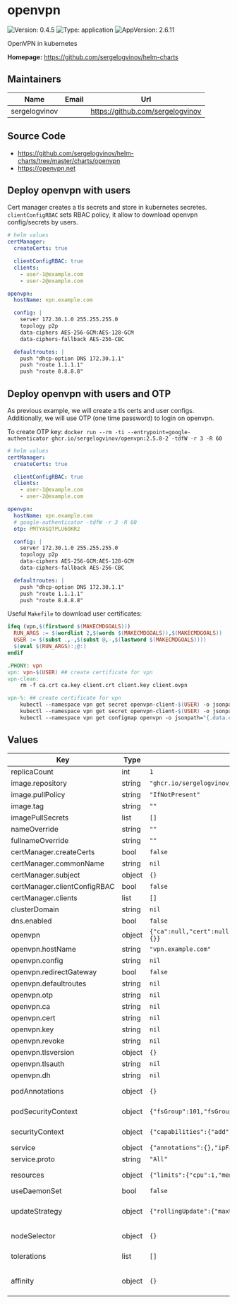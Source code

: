 # openvpn

![Version: 0.4.5](https://img.shields.io/badge/Version-0.4.5-informational?style=flat-square) ![Type: application](https://img.shields.io/badge/Type-application-informational?style=flat-square) ![AppVersion: 2.6.11](https://img.shields.io/badge/AppVersion-2.6.11-informational?style=flat-square)

OpenVPN in kubernetes

**Homepage:** <https://github.com/sergelogvinov/helm-charts>

## Maintainers

| Name | Email | Url |
| ---- | ------ | --- |
| sergelogvinov |  | <https://github.com/sergelogvinov> |

## Source Code

* <https://github.com/sergelogvinov/helm-charts/tree/master/charts/openvpn>
* <https://openvpn.net>

## Deploy openvpn with users

Cert manager creates a tls secrets and store in kubernetes secretes.
`clientConfigRBAC` sets RBAC policy, it allow to download openvpn config/secrets by users.

```yaml
# helm values
certManager:
  createCerts: true

  clientConfigRBAC: true
  clients:
    - user-1@example.com
    - user-2@example.com

openvpn:
  hostName: vpn.example.com

  config: |
    server 172.30.1.0 255.255.255.0
    topology p2p
    data-ciphers AES-256-GCM:AES-128-GCM
    data-ciphers-fallback AES-256-CBC

  defaultroutes: |
    push "dhcp-option DNS 172.30.1.1"
    push "route 1.1.1.1"
    push "route 8.8.8.8"
```

## Deploy openvpn with users and OTP

As previous example, we will create a tls certs and user configs.
Additionally, we will use OTP (one time password) to login on openvpn.

To create OTP key: `docker run --rm -ti --entrypoint=google-authenticator ghcr.io/sergelogvinov/openvpn:2.5.8-2 -tdfW -r 3 -R 60`

```yaml
# helm values
certManager:
  createCerts: true

  clientConfigRBAC: true
  clients:
    - user-1@example.com
    - user-2@example.com

openvpn:
  hostName: vpn.example.com
  # google-authenticator -tdfW -r 3 -R 60
  otp: PMTYASQTPLU6OKR2

  config: |
    server 172.30.1.0 255.255.255.0
    topology p2p
    data-ciphers AES-256-GCM:AES-128-GCM
    data-ciphers-fallback AES-256-CBC

  defaultroutes: |
    push "dhcp-option DNS 172.30.1.1"
    push "route 1.1.1.1"
    push "route 8.8.8.8"
```

Useful `Makefile` to download user certificates:

```Makefile
ifeq (vpn,$(firstword $(MAKECMDGOALS)))
  RUN_ARGS := $(wordlist 2,$(words $(MAKECMDGOALS)),$(MAKECMDGOALS))
  USER := $(subst .,-,$(subst @,-,$(lastword $(MAKECMDGOALS))))
  $(eval $(RUN_ARGS):;@:)
endif

.PHONY: vpn
vpn: vpn-$(USER) ## create certificate for vpn
vpn-clean:
	rm -f ca.crt ca.key client.crt client.key client.ovpn

vpn-%: ## create certificate for vpn
	kubectl --namespace vpn get secret openvpn-client-$(USER) -o jsonpath="{.data.tls\.crt}" | base64 --decode > client.crt
	kubectl --namespace vpn get secret openvpn-client-$(USER) -o jsonpath="{.data.tls\.key}" | base64 --decode > client.key
	kubectl --namespace vpn get configmap openvpn -o jsonpath="{.data.client\.conf}" > client.ovpn
```

## Values

| Key | Type | Default | Description |
|-----|------|---------|-------------|
| replicaCount | int | `1` |  |
| image.repository | string | `"ghcr.io/sergelogvinov/openvpn"` |  |
| image.pullPolicy | string | `"IfNotPresent"` |  |
| image.tag | string | `""` |  |
| imagePullSecrets | list | `[]` |  |
| nameOverride | string | `""` |  |
| fullnameOverride | string | `""` |  |
| certManager.createCerts | bool | `false` | Create certificates using cert-manager. |
| certManager.commonName | string | `nil` | Common name for the certificate. |
| certManager.subject | object | `{}` | Subject for the certificate. |
| certManager.clientConfigRBAC | bool | `false` | If clientConfigRBAC = true, clients list is kubernetes username. |
| certManager.clients | list | `[]` | List of clients. |
| clusterDomain | string | `nil` | Kubernetes cluster domain. |
| dns.enabled | bool | `false` | Create a DNS server in the pod. |
| openvpn | object | `{"ca":null,"cert":null,"config":null,"defaultroutes":null,"dh":null,"hostName":"vpn.example.com","key":null,"otp":null,"redirectGateway":false,"revoke":null,"tlsauth":null,"tlsversion":{}}` | genkey secret ta.key |
| openvpn.hostName | string | `"vpn.example.com"` | Server domain name. |
| openvpn.config | string | `nil` | OpenVPN configuration file. |
| openvpn.redirectGateway | bool | `false` | Route all traffic through VPN. |
| openvpn.defaultroutes | string | `nil` | Custom routes. |
| openvpn.otp | string | `nil` | One-time password. |
| openvpn.ca | string | `nil` | Custom root certificate, if createCerts==false. |
| openvpn.cert | string | `nil` | Custom server certificate, if createCerts==false. |
| openvpn.key | string | `nil` | Custom server private key, if createCerts==false. |
| openvpn.revoke | string | `nil` | Revoke certificates. |
| openvpn.tlsversion | object | `{}` | TLS version and ciphers. |
| openvpn.tlsauth | string | `nil` | TLS authentication. openvpn --genkey secret ta.key |
| openvpn.dh | string | `nil` | Diffie-Hellman parameters. openssl dhparam -out dh2048.pem 2048 |
| podAnnotations | object | `{}` | Annotations for pod. ref: https://kubernetes.io/docs/concepts/overview/working-with-objects/annotations/ |
| podSecurityContext | object | `{"fsGroup":101,"fsGroupChangePolicy":"OnRootMismatch","runAsGroup":101,"runAsUser":0}` | Pod Security Context. ref: https://kubernetes.io/docs/tasks/configure-pod-container/security-context/#set-the-security-context-for-a-pod |
| securityContext | object | `{"capabilities":{"add":["NET_ADMIN","MKNOD","SETUID","SETGID"],"drop":["ALL"]},"runAsGroup":101,"seccompProfile":{"type":"RuntimeDefault"}}` | Container Security Context. ref: https://kubernetes.io/docs/tasks/configure-pod-container/security-context/#set-the-security-context-for-a-pod |
| service | object | `{"annotations":{},"ipFamilies":["IPv4"],"port":1190,"ports":[],"proto":"All","type":"ClusterIP"}` | Service parameters ref: https://kubernetes.io/docs/user-guide/services/ |
| service.proto | string | `"All"` | Protocol for service. Can be TCP, UDP or All. |
| resources | object | `{"limits":{"cpu":1,"memory":"128Mi"},"requests":{"cpu":"100m","memory":"32Mi"}}` | Resource requests and limits. ref: https://kubernetes.io/docs/user-guide/compute-resources/ |
| useDaemonSet | bool | `false` | Use a daemonset instead of a deployment |
| updateStrategy | object | `{"rollingUpdate":{"maxUnavailable":1},"type":"RollingUpdate"}` | pod deployment update stategy type. ref: https://kubernetes.io/docs/concepts/workloads/controllers/deployment/#updating-a-deployment |
| nodeSelector | object | `{}` | Node labels for pod assignment. ref: https://kubernetes.io/docs/user-guide/node-selection/ |
| tolerations | list | `[]` | Tolerations for pod assignment. ref: https://kubernetes.io/docs/concepts/configuration/taint-and-toleration/ |
| affinity | object | `{}` | Affinity for pod assignment. ref: https://kubernetes.io/docs/concepts/configuration/assign-pod-node/#affinity-and-anti-affinity |
